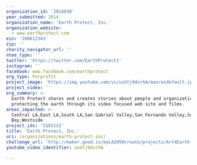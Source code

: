 ```yaml
---
organization_id: '2014030'
year_submitted: 2014
organization_name: 'Earth Protect, Inc.'
organization_website:
  - www.earthprotect.com
ein: '260612343'
zip: ''
charity_navigator_url: ''
ntee_type: ''
twitter: 'https://twitter.com/EarthProtect1'
instagram: ''
facebook: www.facebook.com/earthprotect
org_type: Forprofit
project_image: 'https://img.youtube.com/vi/usGtj9dvrhA/maxresdefault.jpg'
project_video: ''
org_summary: >-
  Earth Protect shares and creates stories about people and organizations
  protecting the earth through its video focused web site and films.
areas_impacted: >-
  Central LA,East LA,South LA,San Gabriel Valley,San Fernando Valley,South
  Bay,Westside
project_ids: '5102132'
title: 'Earth Protect, Inc.'
uri: /organizations/earth-protect-inc/
challenge_url: 'http://maker.good.is/myLA2050create/projects/Art4Earth.html'
youtube_video_identifier: usGtj9dvrhA

---
```

